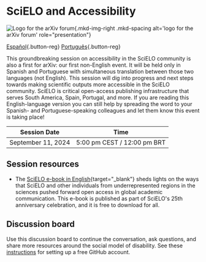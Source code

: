 # SciELO and Accessibility

![Logo for the arXiv forum](../../assets/arxiv-forum-logo-full-2024.svg){.mkd-img-right .mkd-spacing alt='logo for the arXiv forum' role="presentation"}

[Español](forum-session-SciELO-es.md){.button-reg}
[Português](forum-session-SciELO-pt.md){.button-reg}


This groundbreaking session on accessibility in the SciELO community is also a first for arXiv: our first non-English event. It will be held only in Spanish and Portuguese with simultaneous translation between those two languages (not English). This session will dig into progress and next steps towards making scientific outputs more accessible in the SciELO community. SciELO is critical open-access publishing infrastructure that serves South America, Spain, Portugal, and more. If you are reading this English-language version you can still help by spreading the word to your Spanish- and Portuguese-speaking colleagues and let them know this event is taking place!

| Session Date | Time |
|---|---|
| September 11, 2024 | 5:00 pm CEST / 12:00 pm BRT |

## Session resources
- The [SciELO e-book in English](https://25.scielo.org/en/we-so-loved-open-access/){target="_blank"} sheds lights on the ways that SciELO and other individuals from underrepresented regions in the sciences pushed forward open access in global academic communication. This e-book is published as part of SciELO's 25th anniversary celebration, and it is free to download for all.

## Discussion board
Use this discussion board to continue the conversation, ask questions, and share more resources around the social model of disability. See these [instructions](discussion-board.md) for setting up a free GitHub account.
